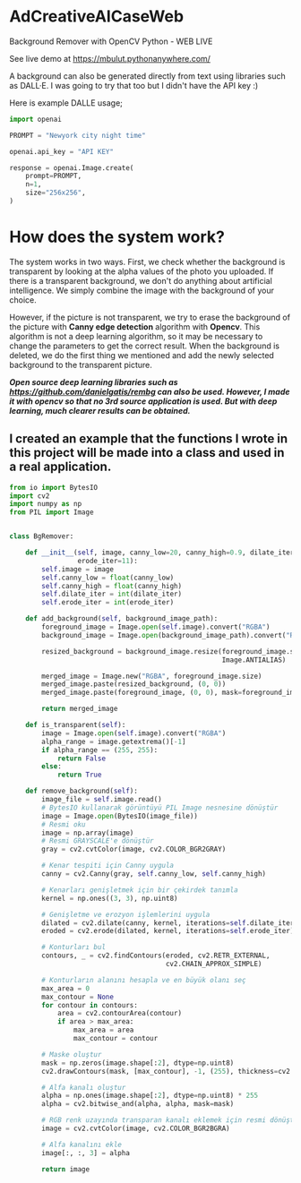 # AdCreativeAICaseWeb
Background Remover with OpenCV Python - WEB LIVE

See live demo at https://mbulut.pythonanywhere.com/

A background can also be generated directly from text using libraries such as DALL·E. I was going to try that too but I didn't have the API key :)

Here is example DALLE usage;

```python
import openai

PROMPT = "Newyork city night time"

openai.api_key = "API KEY"

response = openai.Image.create(
    prompt=PROMPT,
    n=1,
    size="256x256",
)
```

# How does the system work?</h5>
The system works in two ways. First, we check whether the background is transparent by looking at the alpha values of the photo you uploaded.
If there is a transparent background, we don't do anything about artificial intelligence. We simply combine the image with the background of your choice.

 However, if the picture is not transparent, we try to erase the background of the picture with <b>Canny edge detection</b> algorithm with <b>Opencv</b>.
This algorithm is not a deep learning algorithm, so it may be necessary to change the parameters to get the correct result.
When the background is deleted, we do the first thing we mentioned and add the newly selected background to the transparent picture.

_**Open source deep learning libraries such as https://github.com/danielgatis/rembg can also be used. However, I made it with opencv so that no 3rd source application is used. But with deep learning, much clearer results can be obtained.**_
## I created an example that the functions I wrote in this project will be made into a class and used in a real application.
``` python
from io import BytesIO
import cv2
import numpy as np
from PIL import Image


class BgRemover:

    def __init__(self, image, canny_low=20, canny_high=0.9, dilate_iter=10,
                 erode_iter=11):
        self.image = image
        self.canny_low = float(canny_low)
        self.canny_high = float(canny_high)
        self.dilate_iter = int(dilate_iter)
        self.erode_iter = int(erode_iter)

    def add_background(self, background_image_path):
        foreground_image = Image.open(self.image).convert("RGBA")
        background_image = Image.open(background_image_path).convert("RGBA")

        resized_background = background_image.resize(foreground_image.size,
                                                     Image.ANTIALIAS)

        merged_image = Image.new("RGBA", foreground_image.size)
        merged_image.paste(resized_background, (0, 0))
        merged_image.paste(foreground_image, (0, 0), mask=foreground_image)

        return merged_image

    def is_transparent(self):
        image = Image.open(self.image).convert("RGBA")
        alpha_range = image.getextrema()[-1]
        if alpha_range == (255, 255):
            return False
        else:
            return True

    def remove_background(self):
        image_file = self.image.read()
        # BytesIO kullanarak görüntüyü PIL Image nesnesine dönüştür
        image = Image.open(BytesIO(image_file))
        # Resmi oku
        image = np.array(image)
        # Resmi GRAYSCALE'e dönüştür
        gray = cv2.cvtColor(image, cv2.COLOR_BGR2GRAY)

        # Kenar tespiti için Canny uygula
        canny = cv2.Canny(gray, self.canny_low, self.canny_high)

        # Kenarları genişletmek için bir çekirdek tanımla
        kernel = np.ones((3, 3), np.uint8)

        # Genişletme ve erozyon işlemlerini uygula
        dilated = cv2.dilate(canny, kernel, iterations=self.dilate_iter)
        eroded = cv2.erode(dilated, kernel, iterations=self.erode_iter)

        # Konturları bul
        contours, _ = cv2.findContours(eroded, cv2.RETR_EXTERNAL,
                                       cv2.CHAIN_APPROX_SIMPLE)

        # Konturların alanını hesapla ve en büyük olanı seç
        max_area = 0
        max_contour = None
        for contour in contours:
            area = cv2.contourArea(contour)
            if area > max_area:
                max_area = area
                max_contour = contour

        # Maske oluştur
        mask = np.zeros(image.shape[:2], dtype=np.uint8)
        cv2.drawContours(mask, [max_contour], -1, (255), thickness=cv2.FILLED)

        # Alfa kanalı oluştur
        alpha = np.ones(image.shape[:2], dtype=np.uint8) * 255
        alpha = cv2.bitwise_and(alpha, alpha, mask=mask)

        # RGB renk uzayında transparan kanalı eklemek için resmi dönüştür
        image = cv2.cvtColor(image, cv2.COLOR_BGR2BGRA)

        # Alfa kanalını ekle
        image[:, :, 3] = alpha

        return image
 ```
